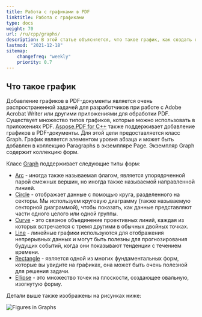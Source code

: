 ```yaml
---
title: Работа с графиками в PDF
linktitle: Работа с графиками
type: docs
weight: 70
url: /ru/cpp/graphs/
description: В этой статье объясняется, что такое график, как создать объект заполненного прямоугольника, как добавить текст внутри объекта графика, как добавить объект линии в PDF и т. д.
lastmod: "2021-12-18"
sitemap:
    changefreq: "weekly"
    priority: 0.7
---
```


## Что такое график

Добавление графиков в PDF-документы является очень распространенной задачей для разработчиков при работе с Adobe Acrobat Writer или другими приложениями для обработки PDF. Существует множество типов графиков, которые можно использовать в приложениях PDF.
[Aspose.PDF for C++](/pdf/ru/cpp/) также поддерживает добавление графиков в PDF-документы. Для этой цели предоставляется класс Graph. График является элементом уровня абзаца и может быть добавлен в коллекцию Paragraphs в экземпляре Page. Экземпляр Graph содержит коллекцию форм.

Класс [Graph](https://reference.aspose.com/pdf/cpp/class/aspose.pdf.drawing.graph) поддерживает следующие типы форм:

- [Arc](/pdf/ru/cpp/add-arc/) - иногда также называемая флагом, является упорядоченной парой смежных вершин, но иногда также называемой направленной линией.
- [Circle](/pdf/ru/cpp/add-circle/) - отображает данные с помощью круга, разделенного на секторы. Мы используем круговую диаграмму (также называемую секторной диаграммой), чтобы показать, как данные представляют части одного целого или одной группы.
- [Curve](/pdf/ru/cpp/add-curve/) - это связное объединение проективных линий, каждая из которых встречается с тремя другими в обычных двойных точках.
- [Line](/pdf/ru/cpp/add-line) - линейные графики используются для отображения непрерывных данных и могут быть полезны для прогнозирования будущих событий, когда они показывают тенденции с течением времени.
- [Rectangle](/pdf/ru/cpp/add-rectangle/) - является одной из многих фундаментальных форм, которые вы увидите на графиках, она может быть очень полезной для решения задачи.
- [Ellipse](/pdf/ru/cpp/add-ellipse/) - это множество точек на плоскости, создающее овальную, изогнутую форму.

Детали выше также изображены на рисунках ниже:

![Figures in Graphs](graph.png)